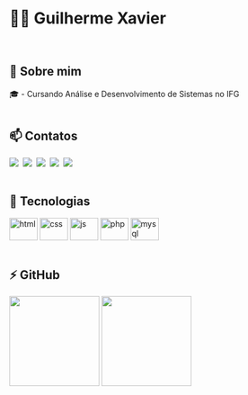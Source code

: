 # 👨‍💻 Guilherme Xavier

<br>

<!-- INFORMAÇÕES -->
## 👤 Sobre mim
<div style="display: inline_block">
  🎓 - Cursando Análise e Desenvolvimento de Sistemas no IFG
</div>

<br>

<!-- REDES SOCIAIS -->
## 📫 Contatos
<div>
    <a href="https://discord.com/users/xavyerguilherme" target="_blank"><img src="https://img.shields.io/badge/Discord-7289DA?style=for-the-badge&logo=discord&logoColor=white"></a>&nbsp;
    <a href="mailto:guilhermexavierpessoal@gmail.com" target="_blank"><img src="https://img.shields.io/badge/-gmail-red?style=for-the-badge&logo=Gmail&logoColor=white"></a>&nbsp;
    <a href="https://www.instagram.com/guilhermexavyer" target="_blank"><img src="https://img.shields.io/badge/Instagram-%23E4405F.svg?style=for-the-badge&logo=Instagram&logoColor=white"></a>&nbsp;
    <a href="www.linkedin.com/in/guilhermexavyer" target="_blank"><img src="https://img.shields.io/badge/-LinkedIn-%230077B5?style=for-the-badge&logo=linkedin&logoColor=white"></a>&nbsp;
    <a href="https://x.com/xavyerguilherme" target="_blank"><img src="https://img.shields.io/badge/X-%23000000.svg?style=for-the-badge&logo=X&logoColor=white"></a>
</div>

<br>

<!-- TECNOLOGIAS -->
## 🦾 Tecnologias
<div style="display: inline_block">
  <img align="center" height="40" width="50" alt="html" src="https://cdn.jsdelivr.net/gh/devicons/devicon/icons/html5/html5-original.svg">
  <img align="center" height="40" width="50" alt="css" src="https://cdn.jsdelivr.net/gh/devicons/devicon/icons/css3/css3-original.svg">
  <img align="center" height="40" width="50" alt="js" src="https://cdn.jsdelivr.net/gh/devicons/devicon/icons/javascript/javascript-original.svg">
  <img align="center" height="40" width="50" alt="php" src="https://cdn.jsdelivr.net/gh/devicons/devicon@latest/icons/php/php-original.svg">
  <img align="center" height="40" width="50" alt="mysql" src="https://cdn.jsdelivr.net/gh/devicons/devicon@latest/icons/mysql/mysql-original.svg">
</div>

<br>

<!-- WIDGETS -->
## ⚡ GitHub
<div>
  <img height="160em" src="https://github-readme-stats.vercel.app/api?username=guilhermexavyer&show_icons=true&theme=tokyonight&include_all_commits=true&count_private=false"/>
  <img height="160em" src="https://github-readme-stats.vercel.app/api/top-langs/?username=guilhermexavyer&layout=compact&langs_count=7&theme=tokyonight"/>
</div>

